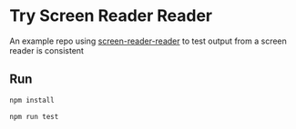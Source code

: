 # Try Screen Reader Reader

An example repo using [screen-reader-reader](https://github.com/phenomnomnominal/screen-reader-reader)
to test output from a screen reader is consistent

## Run

```sh
npm install

npm run test
```
